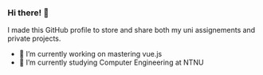### Hi there! 👋

I made this GitHub profile to store and share both my uni assignements and private projects.  

- 🔭 I’m currently working on mastering vue.js
- 🌱 I’m currently studying Computer Engineering at NTNU
